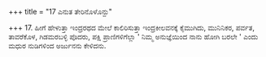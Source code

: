 +++
title = "17 ಎನುತ ತೇರಿನೊಳೊನ್ದು"

+++
17. ಹೀಗೆ ಹೇಳುತ್ತಾ ಇಂದ್ರರಥದ ಮೇಲೆ ಕಾಲಿರಿಸುತ್ತಾ ಇಂದ್ರಕೀಲವನಕ್ಕೆ ಕೈಮುಗಿದು, ಮುನಿನಿಕರ, ಪರ್ವತ, ತಾವರೆಕೊಳ, ಗಿಡಮರಬಳ್ಳಿ ಪೊದರು, ಪಕ್ಷಿ ಪ್ರಾಣಿಗಳಿಗೆಲ್ಲಾ ' ನಿಮ್ಮ ಅನುಜ್ಞೆಯಿಂದ ನಾನು ಹೋಗಿ ಬರಲೇ ' ಎಂದು ಮಧುರ ನುಡಿಗಳಿಂದ ಅರ್ಜುನನು ಕೇಳಿದನು.